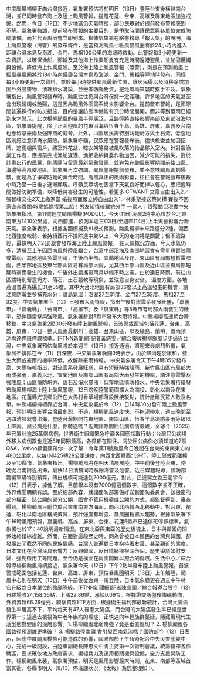 中度颱風楊柳正向台灣接近，氣象署預估將於明日（13日）登陸台東後橫越南台灣，並已同時發布海上及陸上颱風警報，提醒花蓮、台東、高雄及屏東地區加強戒備。然而，今日（12日）不少地區仍天氣晴朗，部分民眾對於提前發布警報感到不解。氣象署強調，提前發布警報的主要目的，是爭取時間讓民眾與各單位完成防颱準備，而非代表風雨會立即到來。根據氣象署在臉書粉專「報天氣」的說明，海上颱風警報（海警）的發布條件，是當預測颱風七級風暴風圈將於24小時內進入距離台灣本島及澎湖、金門、馬祖100公里的海域時啟動。此警報每3小時更新一次資訊，以確保漁船、郵輪及其他海上作業船隻有充足時間返港避風，並加固纜繩與設備，降低海上作業風險。至於海上陸上颱風警報（陸警），則是在預測颱風七級風暴風圈將於18小時內侵襲台灣本島及澎湖、金門、馬祖等陸地時發布，同樣每3小時更新一次資料，並於每小時提供颱風最新位置，讓居民得以及時移除或加固戶外易墜物、清理排水溝渠，並檢查防颱物資，避免風雨來襲時措手不及。氣象署指出，颱風警報發布時，颱風往往仍與台灣保持一定距離，許多地區的天氣甚至會出現晴朗或艷陽，這是因為颱風外圍雲系尚未影響全台。提前發布警報，是國際間普遍採行的防災措施，目的是讓防颱準備能有充分時間展開，而非等到風雨已經到來才警示。此次楊柳颱風的暴風半徑廣泛，且路徑將直接影響南部及東部沿海地區，氣象署提醒，除了正面迎風的花東沿海與恆春半島，高雄、屏東、嘉義及台南也應留意豪雨及強陣風的威脅。此外，山區居民需特別防範坍方與土石流，低窪地區則應注意積淹水風險。氣象署呼籲，民眾應在警報發布後，儘快檢查並加固招牌、遮雨棚與窗戶，將室外花盆、晾衣架等易被風吹落的物品移入室內。針對農漁業工作者，應提前完成漁船返港、漁網收納與農作物加固，減少可能的損失。對於計畫出行的民眾，則應隨時留意最新氣象資訊，並避免在颱風影響期間前往山區、海邊等高風險地區。氣象署再次強調，颱風警報提前發布，並不意味颱風即刻侵襲，而是為了爭取防範的黃金時間。颱風真正的風雨影響，往往會在警報發布後數小時乃至一日後才逐漸顯現。呼籲民眾切勿因當下天氣良好而掉以輕心，應把握時間做好防颱準備，以降低災害發生的可能性。看更多 CTWANT 文章自由出入2／張智峰交往2天上繳家當 婚後照寵嚴立婷自由出入1／林秉聖接送蔡尚樺 賽後不回家直奔香閨49歲媽媽懷第二胎！男友知情後跟她分手 一票人：很殘酷但現實中央氣象署指出，第11號輕度颱風楊柳(PODUL)，今天(11日)凌晨2時中心位於台北東南東方1410公里處，向西前進，預測本週三(13日)至週四(14日)上半天會影響台灣天氣。氣象署表示，根據各國模擬及AI模式預測，颱風楊柳未來路徑分2種，偏西北西強度較弱、若持續西行不排除達中颱以上，今天的走向將是關鍵；但不論路徑，最快明天(12日)就會發布海上陸上颱風警報。 在天氣概況方面，今天水氣仍多，清晨至上午因西南風與陸風輻合，台灣中部沿海及南部地區會有零星短暫陣雨或雷雨，其他地區多雲到晴，午後西半部、宜蘭地區及花、東山區有局部短暫雷陣雨，西半部地區及東半部山區易有局部大雨，尤其西半部山區及近山區並有局部短延時豪雨發生的機會，午後外出請攜帶雨具以備不時之需。由於連日降雨，前往山區請特別留意坍方、落石、土石鬆軟等現象，並注意自身安全。 溫度方面，各地高溫普遍為攝氏31至35度，其中大台北地區有局部36度以上高溫發生的機會，請注意防曬並多補充水分；離島氣溫：澎湖27至31度、金門27至32度、馬祖27至32度。中央氣象署今（12）日發布大雨特報，指出午後對流雲系發展旺盛，「嘉義市」、「嘉義縣」、「台南市」、「高雄市」及「屏東縣」等5縣市有局部大雨發生的機率，恐伴隨雷擊與強陣風。氣象署針對5縣市發布大雨特報。中颱楊柳高速朝台灣移動，中央氣象署2點30分發布陸上颱風警報，首波警戒區域包括花蓮、台東、高雄、屏東，13日一整天風雨最劇烈；高雄、台東山區，以及綠島、蘭嶼，風雨預測均達停班停課標準。[FTNN新聞網]記者黃詩雯／綜合報導楊柳颱風步步逼近台灣，中央氣象署預估颱風將於本週三（13日）接近通過，將迎來最劇烈影響，氣象局不排除在今（11）日深夜...中央氣象署晚間9時表示，由於降雨趨於緩和，發生大雨或豪雨的機率降低，故解除豪雨特報。
中央氣象署今天下午4時35分發布豪、大雨特報指出，對流雲系發展旺盛，易有短延時強降雨，新竹縣山區有局部大雨或豪雨，嘉義以北、宜蘭地區及南部山區有局部大雨發生的機率，請注意雷擊及強陣風；山區慎防坍方、落石及溪水暴漲；低窪地區慎防積水。中央氣象署持續發布颱風楊柳海上陸上颱風警報，12日傍晚陸警範圍擴大為南投、彰化以南及花東地區。花蓮縣光復鄉公所在大馬村香草場部落設置接駁點，統計撤離民眾人數及名單。中颱楊柳持續靠近台灣，中央氣象署於今（12）日14時30分發布陸上颱風警報，預計明日影響台灣最劇烈，不過，楊柳颱風速度快、不拖泥帶水，週三晚間至週四清晨就會出海，登陸台灣期間花東地區、南部山區、恆春半島須防豪雨等級以上降雨。屈公病是什麼，你聽過嗎？近期國際間屈公病疫情嚴峻，全球今（2025）年已累計逾25萬例病例，世界衛生組織緊急呼籲各國應採取行動；台灣屈公病境外移入病例數也是近6年同期最高，各界都在關注。關於屈公病你必須知道的7個Q&A，Yahoo顧健康帶你一次了解！今年第11號颱風今日晚間在台東的東南東方約480公里處，以每小時25轉28公里速度，向西北西轉西北進行，陸上警戒範圍擴及至10縣市，氣象署指出，楊柳颱風將在明天清晨觸陸，中午前後登陸台東，傍晚從台南附近出海，最快14日清晨同時解除海警及陸警。近日媒體報導，國防部籌編軍購特別預算，傳出規模可能達到7000億元。對此，民進黨立委王定宇今（12）日表示，據他了解，目前根本沒有7000億這個數字，這個數字並不正確，外界傳聞明顯有誤。至於細部內容，就讓國防部籌備好送到國防委員會，該機密的部分機密、該公開的部分公開，國會不管用機密或公開的方式，都監督得到、審查得到。楊柳颱風目前位於台東東南東方海面，向西北西轉西北移動中，對台東、花蓮、彰化以南地區構成威脅，預計強度有增強、暴風圈稍擴大趨勢，根據氣象署下午16時風雨預報，嘉義縣、高雄、屏東、台東、花蓮5縣市已達停班停課標準，氣象署也於17：40說明最新情況。在東北亞與東亞的歷史板塊上，日本與鄰國的關係始終錯綜複雜。然而，在面對這段歷史時，同為曾被日本殖民的台灣與韓國，卻發展出了截然不同的民族情感。台灣人普遍對日本抱持著友善、甚至親近的態度，日本文化在台灣深具影響力；反觀韓國，反日情緒卻根深蒂固，歷史爭議如慰安婦、強制徵用工等問題，至今仍是橫亙在兩國間難以癒合的傷痕。生活中心／綜合報導楊柳颱風持續接近，氣象署今天（12日）下午2點半發布陸上颱風警報，首波警戒範圍包括花蓮、台東、高雄、屏東，預估暴風圈明天（13日）上午觸陸，颱風中心則在明天（13日）中午前後從台東一帶登陸，日本氣象廳更在週三中午將它升級為日本單位的強颱等級。[FTNN新聞網]記者陳宣穎／綜合報導台股今（12）日終場收24,158.36點，上漲22.86點、漲幅0.09%。根據證交所盤後籌碼動向，外資賣超66.29億元，觀察買超ETF方面...根據衛生福利部最新統計，台灣大腸癌發生率居高不下，平均每天有47人罹患大腸癌，而台灣的大腸癌發生率已經是世界第一；這過去被視為中老年疾病的癌症，正快速向年輕族群蔓延，隱藏著現代生活型態對健康的深層影響。1. 楊柳颱風北弱南強？竟是垂直風切？ 2. 楊柳颱風各國路徑預測誰更準確？ 3. 楊柳路徑南偏 會引發西南氣流嗎？國防部今（12）日表示，因應中度颱風楊柳可能造成的影響，國防部於下午15時配合中央災害應變中心，完成一級開設，由陸軍副總長陳忠文中將主持第一次管制會議，統籌指揮各作戰區，要求確依地方政府需求，編組兵力及運用相關機具設備，全力支援災防工作。楊柳颱風來襲，氣象署預估，明天是風雨影響最大時刻，花東、南部等區域首當其衝，各縣市明天（8/13）停班課狀況，《太報》為您整理如下。